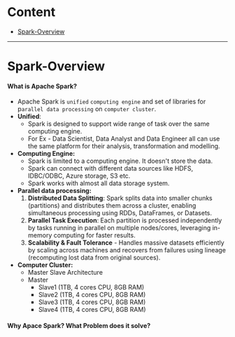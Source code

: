 # Content
- [Spark-Overview](#Spark-Overview)

---

# Spark-Overview
#### What is Apache Spark?
- Apache Spark is `unified` `computing engine` and set of libraries for p`arallel data processing` on `computer cluster`.
- **Unified**: 
	- Spark is designed to support wide range of task over the same computing engine.
	- For Ex - Data Scientist, Data Analyst and Data Engineer all can use the same platform for their analysis, transformation and modelling.
- **Computing Engine:**
	- Spark is limited to a computing engine. It doesn't store the data.
	- Spark can connect with different data sources like HDFS, IDBC/ODBC, Azure storage, S3 etc.
	- Spark works with almost all data storage system.
- **Parallel data processing:**
	1. **Distributed Data Splitting**: Spark splits data into smaller chunks (partitions) and distributes them across a cluster, enabling simultaneous processing using RDDs, DataFrames, or Datasets.
	2. **Parallel Task Execution**: Each partition is processed independently by tasks running in parallel on multiple nodes/cores, leveraging in-memory computing for faster results.
	3. **Scalability & Fault Tolerance** - Handles massive datasets efficiently by scaling across machines and recovers from failures using lineage (recomputing lost data from original sources).
- **Computer Cluster:**
	- Master Slave Architecture
	- Master
		- Slave1 (1TB, 4 cores CPU, 8GB RAM)
		- Slave2 (1TB, 4 cores CPU, 8GB RAM)
		- Slave3 (1TB, 4 cores CPU, 8GB RAM)
		- Slave4 (1TB, 4 cores CPU, 8GB RAM)

#### Why Apace Spark? What Problem does it solve?
